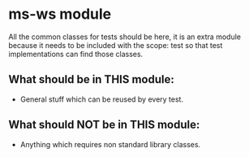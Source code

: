 # ms-ws module

All the common classes for tests should be here, it is an extra module because it needs to be included with the scope: test so that test implementations can find those classes.

## What should be in THIS module:
* General stuff which can be reused by every test.

## What should NOT be in THIS module:
* Anything which requires non standard library classes.